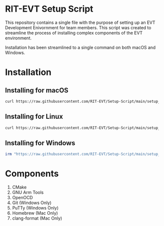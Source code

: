 # RIT-EVT Setup Script
This repository contains a single file with the purpose of setting up an EVT Development Enivornment for team members. This script was created to streamline the process of installing complex components of the EVT environment.

Installation has been streamlined to a single command on both macOS and Windows.

# Installation
## Installing for macOS
```bash
curl https://raw.githubusercontent.com/RIT-EVT/Setup-Script/main/setup_mac.sh | sh
```

## Installing for Linux
```bash
curl https://raw.githubusercontent.com/RIT-EVT/Setup-Script/main/setup_linux.sh | bash
```

## Installing for Windows
```powershell
irm "https://raw.githubusercontent.com/RIT-EVT/Setup-Script/main/setup_windows.ps1" | iex
```

# Components
1. CMake
2. GNU Arm Tools
3. OpenOCD
4. Git (Windows Only)
5. PuTTy (Windows Only)
6. Homebrew (Mac Only)
7. clang-format (Mac Only)
